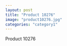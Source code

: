 ```yaml
---
layout: post
title: "Product 10276"
image: "product10276.jpg"
categories: "category1"
---
```

Product 10276

